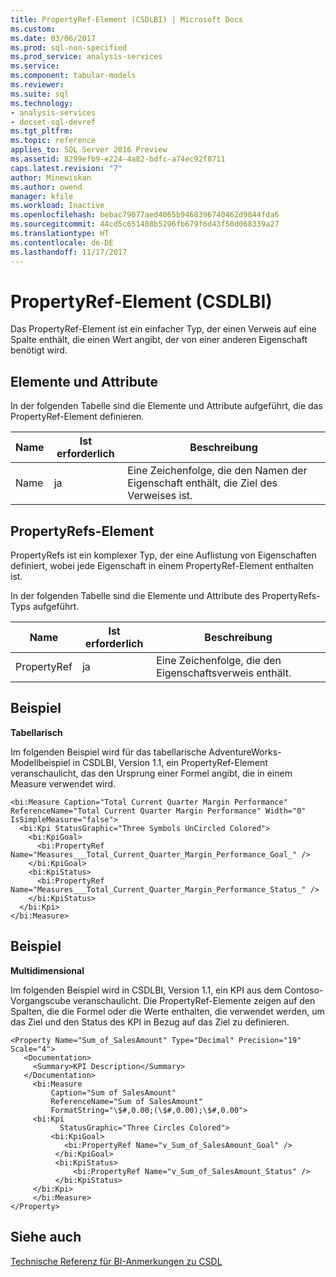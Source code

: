 ```yaml
---
title: PropertyRef-Element (CSDLBI) | Microsoft Docs
ms.custom: 
ms.date: 03/06/2017
ms.prod: sql-non-specified
ms.prod_service: analysis-services
ms.service: 
ms.component: tabular-models
ms.reviewer: 
ms.suite: sql
ms.technology:
- analysis-services
- docset-sql-devref
ms.tgt_pltfrm: 
ms.topic: reference
applies_to: SQL Server 2016 Preview
ms.assetid: 8299efb9-e224-4a82-bdfc-a74ec92f8711
caps.latest.revision: "7"
author: Minewiskan
ms.author: owend
manager: kfile
ms.workload: Inactive
ms.openlocfilehash: bebac79077aed4065b9468396740462d9844fda6
ms.sourcegitcommit: 44cd5c651488b5296fb679f6d43f50d068339a27
ms.translationtype: HT
ms.contentlocale: de-DE
ms.lasthandoff: 11/17/2017
---
```

# <a name="propertyref-element-csdlbi"></a>PropertyRef-Element (CSDLBI)
  Das PropertyRef-Element ist ein einfacher Typ, der einen Verweis auf eine Spalte enthält, die einen Wert angibt, der von einer anderen Eigenschaft benötigt wird.  
  
## <a name="elements-and-attributes"></a>Elemente und Attribute  
 In der folgenden Tabelle sind die Elemente und Attribute aufgeführt, die das PropertyRef-Element definieren.  
  
|Name|Ist erforderlich|Beschreibung|  
|----------|-----------------|-----------------|  
|Name|ja|Eine Zeichenfolge, die den Namen der Eigenschaft enthält, die Ziel des Verweises ist.|  
  
## <a name="propertyrefs-element"></a>PropertyRefs-Element  
 PropertyRefs ist ein komplexer Typ, der eine Auflistung von Eigenschaften definiert, wobei jede Eigenschaft in einem PropertyRef-Element enthalten ist.  
  
 In der folgenden Tabelle sind die Elemente und Attribute des PropertyRefs-Typs aufgeführt.  
  
|Name|Ist erforderlich|Beschreibung|  
|----------|-----------------|-----------------|  
|PropertyRef|ja|Eine Zeichenfolge, die den Eigenschaftsverweis enthält.|  
  
## <a name="example"></a>Beispiel  
 **Tabellarisch**  
  
 Im folgenden Beispiel wird für das tabellarische AdventureWorks-Modellbeispiel in CSDLBI, Version 1.1, ein PropertyRef-Element veranschaulicht, das den Ursprung einer Formel angibt, die in einem Measure verwendet wird.  
  
```  
<bi:Measure Caption="Total Current Quarter Margin Performance" ReferenceName="Total Current Quarter Margin Performance" Width="0" IsSimpleMeasure="false">  
  <bi:Kpi StatusGraphic="Three Symbols UnCircled Colored">  
    <bi:KpiGoal>  
      <bi:PropertyRef Name="Measures___Total_Current_Quarter_Margin_Performance_Goal_" />  
    </bi:KpiGoal>  
    <bi:KpiStatus>  
      <bi:PropertyRef Name="Measures___Total_Current_Quarter_Margin_Performance_Status_" />  
    </bi:KpiStatus>  
  </bi:Kpi>  
</bi:Measure>  
```  
  
## <a name="example"></a>Beispiel  
 **Multidimensional**  
  
 Im folgenden Beispiel wird in CSDLBI, Version 1.1, ein KPI aus dem Contoso-Vorgangscube veranschaulicht. Die PropertyRef-Elemente zeigen auf den Spalten, die die Formel oder die Werte enthalten, die verwendet werden, um das Ziel und den Status des KPI in Bezug auf das Ziel zu definieren.  
  
```  
<Property Name="Sum_of_SalesAmount" Type="Decimal" Precision="19" Scale="4">  
   <Documentation>  
     <Summary>KPI Description</Summary>  
   </Documentation>  
     <bi:Measure   
         Caption="Sum of SalesAmount"   
         ReferenceName="Sum of SalesAmount"   
         FormatString="\$#,0.00;(\$#,0.00);\$#,0.00">  
     <bi:Kpi   
           StatusGraphic="Three Circles Colored">  
         <bi:KpiGoal>  
            <bi:PropertyRef Name="v_Sum_of_SalesAmount_Goal" />  
          </bi:KpiGoal>  
          <bi:KpiStatus>  
              <bi:PropertyRef Name="v_Sum_of_SalesAmount_Status" />  
          </bi:KpiStatus>  
     </bi:Kpi>  
     </bi:Measure>  
</Property>  
```  
  
## <a name="see-also"></a>Siehe auch  
 [Technische Referenz für BI-Anmerkungen zu CSDL](../../../analysis-services/tabular-model-programming-compatibility-levels-1050-1103/conceptual-schema-definition-language-csdl/technical-reference-for-bi-annotations-to-csdl.md)  
  
  
